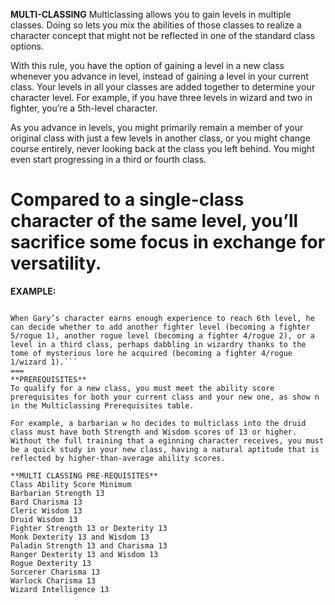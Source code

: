 __**MULTI-CLASSING**__
Multiclassing allows you to gain levels in multiple classes. Doing so lets you mix the abilities of those classes to realize a character concept that might not be reflected in one of the standard class options.

With this rule, you have the option of gaining a level in a new class whenever you advance in level, instead of gaining a level in your current class. Your levels in all your classes are added together to determine your character level. For example, if you have three levels in wizard and two in fighter, you’re a 5th-level character.

As you advance in levels, you might primarily remain a member of your original class with just a few levels in another class, or you might change course entirely, never looking back at the class you left behind. You might even start progressing in a third or fourth class.

Compared to a single-class character of the same level, you’ll sacrifice some focus in exchange for versatility.
===
**EXAMPLE:**
```Gary is playing a 4th-level fighter. When his character earns enough experience points to reach 5th level, Gary decides that his character will multiclass instead of continuing to progress as a fighter. Gary’s fighter has been spending a lot of time with Dave’s rogue, and has even been doing some jobs on the side for the local thieves’ guild as a bruiser. Gary decides that his character will multiclass into the rogue class, and thus his character becomes a 4th-level fighter and 1st level rogue (written as fighter 4/rogue 1).

When Gary’s character earns enough experience to reach 6th level, he can decide whether to add another fighter level (becoming a fighter 5/rogue 1), another rogue level (becoming a fighter 4/rogue 2), or a level in a third class, perhaps dabbling in wizardry thanks to the tome of mysterious lore he acquired (becoming a fighter 4/rogue 1/wizard 1).```
===
**PREREQUISITES**
To qualify for a new class, you must meet the ability score prerequisites for both your current class and your new one, as show n in the Multiclassing Prerequisites table.

For example, a barbarian w ho decides to multiclass into the druid class must have both Strength and Wisdom scores of 13 or higher. Without the full training that a eginning character receives, you must be a quick study in your new class, having a natural aptitude that is reflected by higher-than-average ability scores.

**MULTI CLASSING PRE-REQUISITES**
Class Ability Score Minimum
Barbarian Strength 13
Bard Charisma 13
Cleric Wisdom 13
Druid Wisdom 13
Fighter Strength 13 or Dexterity 13
Monk Dexterity 13 and Wisdom 13
Paladin Strength 13 and Charisma 13
Ranger Dexterity 13 and Wisdom 13
Rogue Dexterity 13
Sorcerer Charisma 13
Warlock Charisma 13
Wizard Intelligence 13